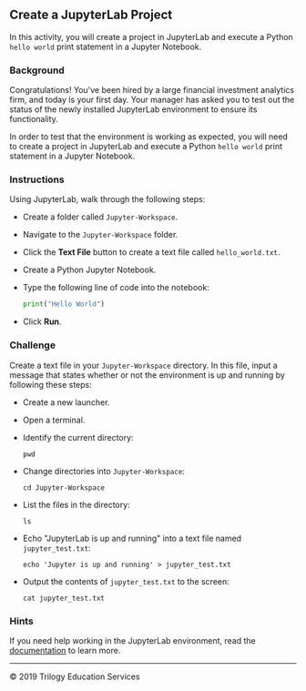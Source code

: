## Create a JupyterLab Project

In this activity, you will create a project in JupyterLab and execute a Python `hello world` print statement in a Jupyter Notebook. 

### Background

Congratulations! You've been hired by a large financial investment analytics firm, and today is your first day. Your manager has asked you to test out the status of the newly installed JupyterLab environment to ensure its functionality.

In order to test that the environment is working as expected, you will need to create a project in JupyterLab and execute a Python `hello world` print statement in a Jupyter Notebook.

### Instructions

Using JupyterLab, walk through the following steps:

* Create a folder called `Jupyter-Workspace`. 

* Navigate to the `Jupyter-Workspace` folder.

* Click the **Text File** button to create a text file called `hello_world.txt`. 

* Create a Python Jupyter Notebook. 

* Type the following line of code into the notebook: 

    ```python
    print("Hello World")
    ```

* Click **Run**. 

### Challenge 

Create a text file in your `Jupyter-Workspace` directory. In this file, input a message that states whether or not the environment is up and running by following these steps:

* Create a new launcher. 

* Open a terminal.

* Identify the current directory: 

    ```shell
    pwd
    ```

* Change directories into `Jupyter-Workspace`: 

    ```shell
    cd Jupyter-Workspace
    ```

* List the files in the directory: 

    ```shell
    ls
    ```

* Echo "JupyterLab is up and running" into a text file named `jupyter_test.txt`: 


    ```shell
    echo 'Jupyter is up and running' > jupyter_test.txt
    ```

* Output the contents of `jupyter_test.txt` to the screen: 

    ```shell
    cat jupyter_test.txt
    ```

### Hints

If you need help working in the JupyterLab environment, read the [documentation](https://jupyterlab.readthedocs.io/en/stable/user/interface.html#) to learn more.

---

© 2019 Trilogy Education Services